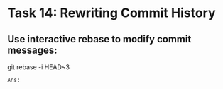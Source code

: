 # **Task 14: Rewriting Commit History**
## **Use interactive rebase to modify commit messages:**
git rebase -i HEAD~3
```bash
Ans:
```
